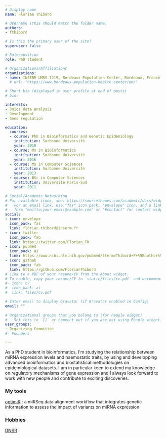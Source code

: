 ```yaml
---
# Display name
name: Florian Thibord

# Username (this should match the folder name)
authors:
- fthibord

# Is this the primary user of the site?
superuser: false

# Role/position
role: PhD student

# Organizations/Affiliations
organizations:
- name: INSERM UMRS 1219, Bordeaux Population Center, Bordeaux, France
  # url: "https://www.bordeaux-population-health.center/en/"

# Short bio (displayed in user profile at end of posts)
# bio: 

interests:
- Omics data analysis
- Development
- Gene regulation

education:
  courses:
  - course: PhD in Bioinformatics and Genetic Epidemiology
    institution: Sorbonne Université
    year: 2019
  - course: Ms in Bioinformatics
    institution: Sorbonne Université 
    year: 2016
  - course: Ms in Computer Sciences
    institution: Sorbonne Université 
    year: 2013
  - course: BSc in Computer Sciences
    institution: Université Paris-Sud 
    year: 2011

# Social/Academic Networking
# For available icons, see: https://sourcethemes.com/academic/docs/widgets/#icons
#   For an email link, use "fas" icon pack, "envelope" icon, and a link in the
#   form "mailto:your-email@example.com" or "#contact" for contact widget.
social:
- icon: envelope
  icon_pack: fas
  link: florian.thibord@inserm.fr
- icon: twitter
  icon_pack: fab
  link: https://twitter.com/Florian_Th
- icon: pubmed
  icon_pack: ai
  link: https://www.ncbi.nlm.nih.gov/pubmed/?term=Thibord+F+%5Bauthor%5D
- icon: github
  icon_pack: fab
  link: https://github.com/FlorianThibord
# Link to a PDF of your resume/CV from the About widget.
# To enable, copy your resume/CV to `static/files/cv.pdf` and uncomment the lines below.  
#- icon: cv
#  icon_pack: ai
#  link: files/cv.pdf

# Enter email to display Gravatar (if Gravatar enabled in Config)
email: ""
  
# Organizational groups that you belong to (for People widget)
#   Set this to `[]` or comment out if you are not using People widget.  
user_groups:
- Organizing Committee
#- Founders

---
```

As a PhD student in bioinformatics, I'm studying the relationship between miRNA expression levels and haemostatic traits, by using and developping advanced bioinformatics and biostatistical methodologies on epidemiological datasets. I am in particular keen to extend my knowledge on regulatory mechanisms of gene expression and I always look forward to work with new people and contribute to exciting discoveries.


### My tools

[optimiR](https://github.com/FlorianThibord/OptimiR) : a miRSeq data alignment workflow that integrates genetic information to assess the impact of variants on miRNA expression 


### Hobbies

[DNSR](https://www.youtube.com/channel/UCBsaXVkcfV7sFUR_eaVF3KQ)
